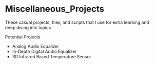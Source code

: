 # Miscellaneous_Projects

These casual projects, files, and scripts that I use for extra learning and deep diving into topics

Potential Projects
 - Analog Audio Equalizer
 - In-Depth Digital Audio Equalizer
 - 3D Infrared Based Temperature Sensor 
